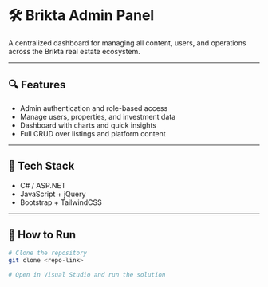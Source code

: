 # 🛠️ Brikta Admin Panel

A centralized dashboard for managing all content, users, and operations across the Brikta real estate ecosystem.

---

## 🔍 Features

- Admin authentication and role-based access
- Manage users, properties, and investment data
- Dashboard with charts and quick insights
- Full CRUD over listings and platform content

---

## 🧰 Tech Stack

- C# / ASP.NET
- JavaScript + jQuery
- Bootstrap + TailwindCSS

---

## 🚀 How to Run

```bash
# Clone the repository
git clone <repo-link>

# Open in Visual Studio and run the solution
